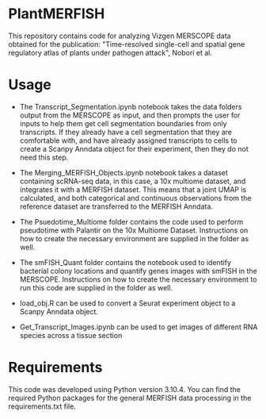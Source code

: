 # PlantMERFISH

This repository contains code for analyzing Vizgen MERSCOPE data obtained for the publication:
"Time-resolved single-cell and spatial gene regulatory atlas of plants under pathogen attack", Nobori et al.

# Usage
- The Transcript_Segmentation.ipynb notebook takes the data folders output from the MERSCOPE as input, and then prompts the user for inputs to help them get cell segmentation boundaries from only transcripts. If they already have a cell segmentation that they are comfortable with, and have already assigned transcripts to cells to create a Scanpy Anndata object for their experiment, then they do not need this step.

- The Merging_MERFISH_Objects.ipynb notebook takes a dataset containing scRNA-seq data, in this case, a 10x multiome dataset, and integrates it with a MERFISH dataset. This means that a joint UMAP is calculated, and both categorical and continuous observations from the reference dataset are transferred to the MERFISH Anndata.

- The Psuedotime_Multiome folder contains the code used to perform pseudotime with Palantir on the 10x Multiome Dataset. Instructions on how to create the necessary environment are supplied in the folder as well.

- The smFISH_Quant folder contains the notebook used to identify bacterial colony locations and quantify genes images with smFISH in the MERSCOPE. Instructions on how to create the necessary environment to run this code are supplied in the folder as well.

- load_obj.R can be used to convert a Seurat experiment object to a Scanpy Anndata object.

- Get_Transcript_Images.ipynb can be used to get images of different RNA species across a tissue section

# Requirements
This code was developed using Python version 3.10.4. You can find the required Python packages for the general MERFISH data processing in the requirements.txt file.
